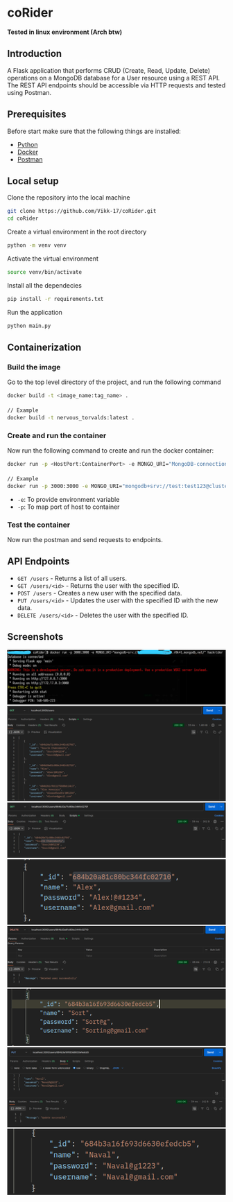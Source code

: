 # coRider

**Tested in linux environment (Arch btw)**

## Introduction
A Flask application that performs CRUD (Create, Read, Update, Delete) operations on a MongoDB database for a User resource using a REST API. The REST API endpoints should be accessible via HTTP requests and tested using Postman.

## Prerequisites
Before start make sure that the following things are installed:
- [Python](https://www.python.org/)
- [Docker](https://www.docker.com/)
- [Postman](https://www.postman.com/)


## Local setup

Clone the repository into the local machine
```bash
git clone https://github.com/Vikk-17/coRider.git
cd coRider
```

Create a virtual environment in the root directory
```bash
python -m venv venv
```

Activate the virtual environment
```bash
source venv/bin/activate
```

Install all the dependecies
```bash
pip install -r requirements.txt
```

Run the application
```bash
python main.py
```

## Containerization

### Build the image
Go to the top level directory of the project, and run the following command
```bash
docker build -t <image_name:tag_name> .

// Example
docker build -t nervous_torvalds:latest .
```

### Create and run the container

Now run the following command to create and run the docker container:
```bash
docker run -p <HostPort:ContainerPort> -e MONGO_URI="MongoDB-connection-string" <image_name>

// Example
docker run -p 3000:3000 -e MONGO_URI="mongodb+srv://test:test123@cluster0.r0k4t.mongodb.net/" nervous_torvalds
```
- `-e`: To provide environment variable
- `-p`: To map port of host to container

### Test the container
Now run the postman and send requests to endpoints.


## API Endpoints
- `GET /users` - Returns a list of all users.
- `GET /users/<id>` - Returns the user with the specified ID.
- `POST /users` - Creates a new user with the specified data.
- `PUT /users/<id>` - Updates the user with the specified ID with the new data.
- `DELETE /users/<id>` - Deletes the user with the specified ID.



## Screenshots
![Docker Container](./assests/docker.png)
![Get Users](./assests/get_users.png)
![Get Specific User](./assests/get_spcecifi_user.png)
![Delete User Details](./assests/delete_user_details.png)
![Delete User Status](./assests/delete_user_status.png)
![Update User Data](./assests/update_user_data.png)
![Update User Status](./assests/update_status.png)
![Change of Data](./assests/update_data_change.png)
